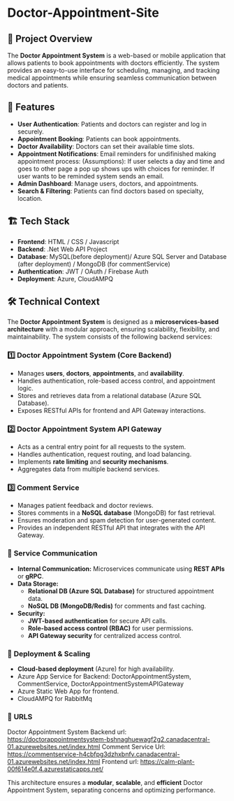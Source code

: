 # Doctor-Appointment-Site


## 📌 Project Overview
The **Doctor Appointment System** is a web-based or mobile application that allows patients to book appointments with doctors efficiently. The system provides an easy-to-use interface for scheduling, managing, and tracking medical appointments while ensuring seamless communication between doctors and patients.

## 🚀 Features
- **User Authentication**: Patients and doctors can register and log in securely.
- **Appointment Booking**: Patients can book appointments.
- **Doctor Availability**: Doctors can set their available time slots.
- **Appointment Notifications**: Email reminders for undifinished making appointment process:
  (Assumptions): If user selects a day and time and goes to other page a pop up shows ups with choices for reminder. If user wants to be reminded system sends an email. 
- **Admin Dashboard**: Manage users, doctors, and appointments.
- **Search & Filtering**: Patients can find doctors based on specialty, location.

## 🏗️ Tech Stack
- **Frontend**: HTML / CSS / Javascript
- **Backend**: .Net Web API Project
- **Database**: MySQL(before deployment)/ Azure SQL Server and Database (after deployment) / MongoDB (for commentService) 
- **Authentication**: JWT / OAuth / Firebase Auth
- **Deployment**: Azure, CloudAMPQ

## 🛠️ Technical Context

The **Doctor Appointment System** is designed as a **microservices-based architecture** with a modular approach, ensuring scalability, flexibility, and maintainability. The system consists of the following backend services:

### 1️⃣ **Doctor Appointment System (Core Backend)**
- Manages **users**, **doctors**, **appointments**, and **availability**.
- Handles authentication, role-based access control, and appointment logic.
- Stores and retrieves data from a relational database (Azure SQL Database).
- Exposes RESTful APIs for frontend and API Gateway interactions.

### 2️⃣ **Doctor Appointment System API Gateway**
- Acts as a central entry point for all requests to the system.
- Handles authentication, request routing, and load balancing.
- Implements **rate limiting** and **security mechanisms**.
- Aggregates data from multiple backend services.

### 3️⃣ **Comment Service**
- Manages patient feedback and doctor reviews.
- Stores comments in a **NoSQL database** (MongoDB) for fast retrieval.
- Ensures moderation and spam detection for user-generated content.
- Provides an independent RESTful API that integrates with the API Gateway.

### 🔗 **Service Communication**
- **Internal Communication:** Microservices communicate using **REST APIs** or **gRPC**.
- **Data Storage:**
  - **Relational DB (Azure SQL Database)** for structured appointment data.
  - **NoSQL DB (MongoDB/Redis)** for comments and fast caching.
- **Security:**
  - **JWT-based authentication** for secure API calls.
  - **Role-based access control (RBAC)** for user permissions.
  - **API Gateway security** for centralized access control.

### 🚀 **Deployment & Scaling**
- **Cloud-based deployment** (Azure) for high availability.
- Azure App Service for Backend: DoctorAppointmentSystem, CommentService, DoctorAppointmentSystemAPIGateway
- Azure Static Web App for frontend.
- CloudAMPQ for RabbitMq

### 🔗 **URLS**
Doctor Appointment System Backend url: https://doctorappointmentsystem-bshnaghuewagf2g2.canadacentral-01.azurewebsites.net/index.html
Comment Service Url: https://commentservice-h4cbfpg3dzhxbnfv.canadacentral-01.azurewebsites.net/index.html
Frontend url: https://calm-plant-00f614e0f.4.azurestaticapps.net/

This architecture ensures a **modular**, **scalable**, and **efficient** Doctor Appointment System, separating concerns and optimizing performance.
